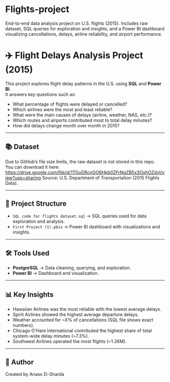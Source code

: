# Flights-project
End-to-end data analysis project on U.S. flights (2015). Includes raw dataset, SQL queries for exploration and insights, and a Power BI dashboard visualizing cancellations, delays, airline reliability, and airport performance.

# ✈️ Flight Delays Analysis Project (2015)

This project explores flight delay patterns in the U.S. using **SQL** and **Power BI**.  
It answers key questions such as:  
- What percentage of flights were delayed or cancelled?  
- Which airlines were the most and least reliable?  
- What were the main causes of delays (airline, weather, NAS, etc.)?  
- Which routes and airports contributed most to total delay minutes?  
- How did delays change month over month in 2015?  

---

## 📚 Dataset
Due to GitHub’s file size limits, the raw dataset is not stored in this repo.  
You can download it here: https://drive.google.com/file/d/1TGoDRcnGO6Hkb0ZFrNgZB5x3OxhOZdyI/view?usp=sharing
Source: U.S. Department of Transportation (2015 Flights Data).

---

## 📂 Project Structure 
- `SQL code for flights dataset.sql` → SQL queries used for data exploration and analysis.  
- `First Project (1).pbix` → Power BI dashboard with visualizations and insights.  

---

## 🛠️ Tools Used
- **PostgreSQL** → Data cleaning, querying, and exploration.  
- **Power BI** → Dashboard and visualization.   

---

## 📊 Key Insights
- Hawaiian Airlines was the most reliable with the lowest average delays.  
- Spirit Airlines showed the highest average departure delays.  
- Weather accounted for ~X% of cancellations (SQL file shows exact numbers).  
- Chicago O’Hare International contributed the highest share of total system-wide delay minutes (~7.3%).  
- Southwest Airlines operated the most flights (~1.26M).  

---

## 📌 Author
Created by Anass El-Sharda  


